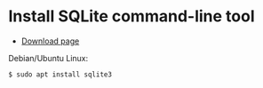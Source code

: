 # Install SQLite command-line tool

* [Download page](https://www.sqlite.org/download.html)

Debian/Ubuntu Linux:

```
$ sudo apt install sqlite3
```


